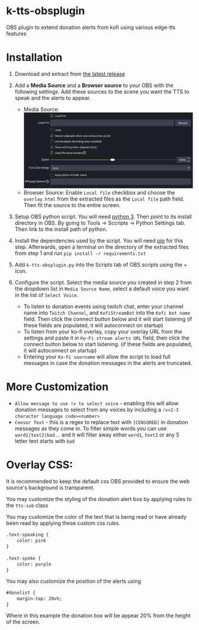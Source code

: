 # k-tts-obsplugin
OBS plugin to extend donation alerts from kofi using various edge-tts features

# Installation

1. Download and extract from [the latest release](https://github.com/bountygiver/k-tts-obsplugin/releases/latest)

2. Add a **Media Source** and a **Browser source** to your OBS with the following settings. Add these sources to the scene you want the TTS to speak and the alerts to appear.
    - Media Source: ![Added media source settings](readme-imgs\media-source-settings.png)
    - Browser Source: Enable `Local file` checkbox and choose the `overlay.html` from the extracted files as the `Local file` path field. Then fit the source to the entire screen.

2. Setup OBS python script. You will need [python 3](https://www.python.org/downloads/). Then point to its install directory in OBS. By going to Tools -> Sccripts -> Python Settings tab. Then link to the install path of python.

3. Install the dependencies used by the script. You will need [pip](https://pip.pypa.io/en/stable/installation/) for this step. Afterwards, open a terminal on the directory of the extracted files from step 1 and run `pip install -r requirements.txt`

4. Add `k-tts-obsplugin.py` into the Scripts tab of OBS scripts using the + icon.

5. Configure the script. Select the media source you created in step 2 from the dropdown list in `Media Source Name`, select a default voice you want in the list of `Select Voice`. 
    - To listen to donation events using twitch chat, enter your channel name into `Twitch Channel`, and `KofiStreamBot` into the `Kofi bot name` field. Then click the connect button below and it will start listening (if these fields are populated, it will autoconnect on startup)
    - To listen from your ko-fi overlay, copy your overlay URL from the settings and paste it in `Ko-Fi stream alerts URL` field, then click the connect button below to start listening. (if these fields are populated, it will autoconnect on startup)
    - Entering your `Ko-Fi username` will allow the script to load full messages in case the donation messages in the alerts are truncated.

# More Customization

- `Allow message to use !v to select voice` - enabling this will allow donation messages to select from any voices by including a `!v<2-3 character language code><number>`
- `Censor Text` - this is a regex to replace text with `[CENSORED]` in donation messages as they come in. To filter simple words you can use `word1|text2|bad..` and it will filter away either `word1`, `text2` or any 5 letter text starts with `bad`

# Overlay CSS:
It is recommended to keep the default css OBS provided to ensure the web source's background is transparent.

You may customize the styling of the donation alert box by applying rules to the `tts-sub` class

You may customize the color of the text that is being read or have already been read by applying these custom css rules.
```
.text-speaking {
    color: pink
}

.text-spoke {
    color: purple
}
```

You may also customize the position of the alerts using 
```
#donolist {
    margin-top: 20vh;
}
```
Where in this example the donation box will be appear 20% from the height of the screen.




